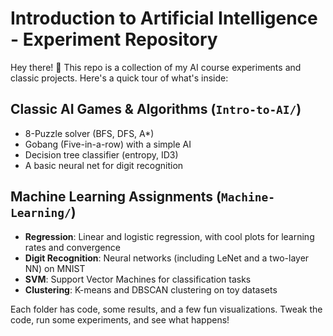 # Introduction to Artificial Intelligence - Experiment Repository

Hey there! 👋 This repo is a collection of my AI course experiments and classic projects. Here's a quick tour of what's inside:

## Classic AI Games & Algorithms (`Intro-to-AI/`)
- 8-Puzzle solver (BFS, DFS, A*)
- Gobang (Five-in-a-row) with a simple AI
- Decision tree classifier (entropy, ID3)
- A basic neural net for digit recognition

## Machine Learning Assignments (`Machine-Learning/`)
- **Regression**: Linear and logistic regression, with cool plots for learning rates and convergence
- **Digit Recognition**: Neural networks (including LeNet and a two-layer NN) on MNIST
- **SVM**: Support Vector Machines for classification tasks
- **Clustering**: K-means and DBSCAN clustering on toy datasets

Each folder has code, some results, and a few fun visualizations. Tweak the code, run some experiments, and see what happens!
